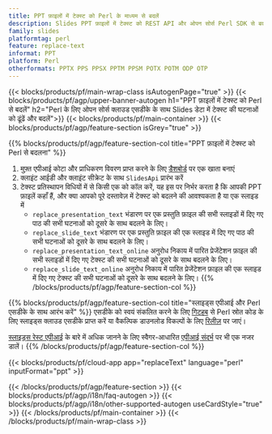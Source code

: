 ```yaml
---
title: PPT फ़ाइलों में टेक्स्ट को Perl के माध्यम से बदलें
description: Slides PPT फ़ाइलों में टेक्स्ट को REST API और ओपन सोर्स Perl SDK से बदलें
family: slides
platformtag: perl
feature: replace-text
informat: PPT
platform: Perl
otherformats: PPTX PPS PPSX PPTM PPSM POTX POTM ODP OTP
---
```


{{< blocks/products/pf/main-wrap-class isAutogenPage="true" >}}
{{< blocks/products/pf/agp/upper-banner-autogen h1="PPT फ़ाइलों में टेक्स्ट को Perl से बदलें" h2="Perl के लिए ओपन सोर्स क्लाउड एसडीके के साथ Slides डेटा में टेक्स्ट की घटनाओं को ढूंढें और बदलें">}}
{{< blocks/products/pf/main-container >}}
{{< blocks/products/pf/agp/feature-section isGrey="true" >}}

{{% blocks/products/pf/agp/feature-section-col title="PPT फ़ाइलों में टेक्स्ट को Perl से बदलना" %}}
1. मुफ़्त एपीआई कोटा और प्राधिकरण विवरण प्राप्त करने के लिए <a href="https://dashboard.aspose.cloud/">डैशबोर्ड</a> पर एक खाता बनाएं
1. क्लाइंट आईडी और क्लाइंट सीक्रेट के साथ ```SlidesApi``` प्रारंभ करें
1. टेक्स्ट प्रतिस्थापन विधियों में से किसी एक को कॉल करें, यह इस पर निर्भर करता है कि आपकी PPT फ़ाइलें कहाँ हैं, और क्या आपको पूरे दस्तावेज़ में टेक्स्ट को बदलने की आवश्यकता है या एक स्लाइड में
    - ```replace_presentation_text``` भंडारण पर एक प्रस्तुति फ़ाइल की सभी स्लाइडों में दिए गए पाठ की सभी घटनाओं को दूसरे के साथ बदलने के लिए।
    - ```replace_slide_text``` भंडारण पर एक प्रस्तुति फ़ाइल की एक स्लाइड में दिए गए पाठ की सभी घटनाओं को दूसरे के साथ बदलने के लिए।
    - ```replace_presentation_text_online``` अनुरोध निकाय में पारित प्रेजेंटेशन फ़ाइल की सभी स्लाइडों में दिए गए टेक्स्ट की सभी घटनाओं को दूसरे के साथ बदलने के लिए।
    - ```replace_slide_text_online``` अनुरोध निकाय में पारित प्रेजेंटेशन फ़ाइल की एक स्लाइड में दिए गए टेक्स्ट की सभी घटनाओं को दूसरे के साथ बदलने के लिए।
{{% /blocks/products/pf/agp/feature-section-col %}}

{{% blocks/products/pf/agp/feature-section-col title="स्लाइड्स एपीआई और Perl एसडीके के साथ आरंभ करें" %}}
एसडीके को स्वयं संकलित करने के लिए [गिटहब](https://github.com/aspose-slides-cloud/aspose-slides-cloud-perl) से Perl स्रोत कोड के लिए स्लाइड्स क्लाउड एसडीके प्राप्त करें या वैकल्पिक डाउनलोड विकल्पों के लिए [रिलीज़](https://releases.aspose.cloud/) पर जाएं।

[स्लाइड्स रेस्ट एपीआई](https://products.aspose.cloud/slides/curl/) के बारे में अधिक जानने के लिए स्वैगर-आधारित [एपीआई संदर्भ](https://apireference.aspose.cloud/slides/) पर भी एक नजर डालें।
{{% /blocks/products/pf/agp/feature-section-col %}}

{{< blocks/products/pf/cloud-app app="replaceText" language="perl" inputFormat="ppt" >}}

{{< /blocks/products/pf/agp/feature-section >}}
{{< blocks/products/pf/agp/i18n/faq-autogen >}}
{{< blocks/products/pf/agp/i18n/other-supported-autogen useCardStyle="true" >}}
{{< /blocks/products/pf/main-container >}}
{{< /blocks/products/pf/main-wrap-class >}}